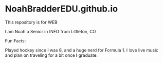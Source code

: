 # NoahBradderEDU.github.io

This repository is for WEB

I am Noah a Senior in INFO from Littleton, CO

Fun Facts:

Played hockey since I was 8, and a huge nerd for Formula 1. I love live music and plan on traveling for a bit once I graduate.